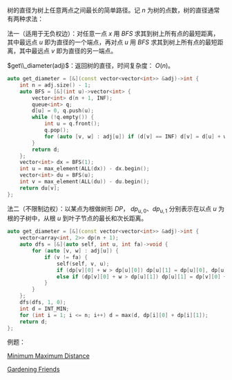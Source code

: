 树的直径为树上任意两点之间最长的简单路径。记 $n$ 为树的点数，树的直径通常有两种求法：

法一（适用于无负权边）：对任意一点 $x$ 用 $BFS$ 求其到树上所有点的最短距离，其中最远点 $u$ 即为直径的一个端点，再对点 $u$ 用 $BFS$ 求其到树上所有点的最短距离，其中最远点 $v$ 即为直径的另一端点。

$get\\_diameter(adj)$：返回树的直径，时间复杂度： $O(n)$。

```c++
auto get_diameter = [&](const vector<vector<int>> &adj)->int {
    int n = adj.size() - 1;
    auto BFS = [&](int u)->vector<int> {
        vector<int> d(n + 1, INF);
        queue<int> q;
        d[u] = 0, q.push(u);
        while (!q.empty()) {
            int u = q.front();
            q.pop();
            for (auto [v, w] : adj[u]) if (d[v] == INF) d[v] = d[u] + w, q.push(v);
        }
        return d;
    };
    vector<int> dx = BFS(1);
    int u = max_element(ALL(dx)) - dx.begin();
    vector<int> du = BFS(u);
    int v = max_element(ALL(du)) - du.begin();
    return du[v];
};
```

法二（不限制边权）：以某点为根做树形 $DP$， $dp_{u,0}、dp_{u,1}$ 分别表示在以点 $u$ 为根的子树中，从根 $u$ 到叶子节点的最长和次长距离。

```c++
auto get_diameter = [&](const vector<vector<int>> &adj)->int {
    vector<array<int, 2>> dp(n + 1);
    auto dfs = [&](auto self, int u, int fa)->void {
        for (auto [v, w] : adj[u]) {
            if (v != fa) {
                self(self, v, u);
                if (dp[v][0] + w > dp[u][0]) dp[u][1] = dp[u][0], dp[u][0] = dp[v][0] + w;
                else if (dp[v][0] + w > dp[u][1]) dp[u][1] = dp[v][0] + w;
            }
        }
    };
    dfs(dfs, 1, 0);
    int d = INT_MIN;
    for (int i = 1; i <= n; i++) d = max(d, dp[i][0] + dp[i][1]);
    return d;
};
```

例题：

[Minimum Maximum Distance](https://codeforces.com/contest/1881/problem/F)

[Gardening Friends](https://codeforces.com/contest/1822/problem/F)
